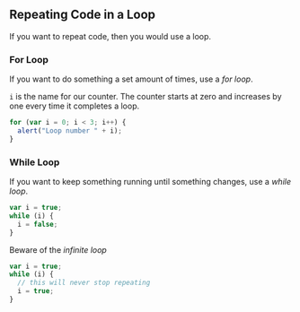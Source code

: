 ## Repeating Code in a Loop

If you want to repeat code, then you would use a loop.

### For Loop

If you want to do something a set amount of times, use a *for loop*.

`i` is the name for our counter. The counter starts at zero and increases by one every 
time it completes a loop.

```javascript
for (var i = 0; i < 3; i++) {
  alert("Loop number " + i);
}
```

### While Loop

If you want to keep something running until something changes, use a *while loop*.

```javascript
var i = true;
while (i) {
  i = false;
}
```

Beware of the *infinite loop*

```javascript
var i = true;
while (i) {
  // this will never stop repeating
  i = true;
}
```

